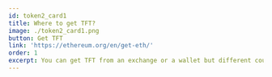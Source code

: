 ```yaml
---
id: token2_card1
title: Where to get TFT?
image: ./token2_card1.png
button: Get TFT
link: 'https://ethereum.org/en/get-eth/'
order: 1
excerpt: You can get TFT from an exchange or a wallet but different countries have different policies. Check to see the services that will let you buy TFT.
---
```


